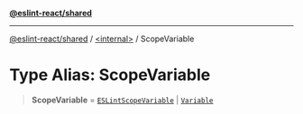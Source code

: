 [**@eslint-react/shared**](../../README.md)

***

[@eslint-react/shared](../../README.md) / [\<internal\>](../README.md) / ScopeVariable

# Type Alias: ScopeVariable

> **ScopeVariable** = [`ESLintScopeVariable`](../classes/ESLintScopeVariable.md) \| [`Variable`](../classes/Variable.md)

